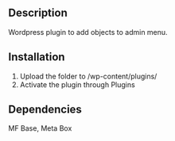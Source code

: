 ## Description
Wordpress plugin to add objects to admin menu.

## Installation
1. Upload the folder to /wp-content/plugins/
2. Activate the plugin through Plugins

## Dependencies
MF Base, Meta Box